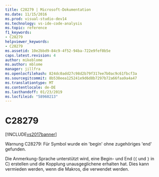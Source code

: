 ```yaml
---
title: C28279 | Microsoft-Dokumentation
ms.date: 11/15/2016
ms.prod: visual-studio-dev14
ms.technology: vs-ide-code-analysis
ms.topic: reference
f1_keywords:
- C28279
helpviewer_keywords:
- C28279
ms.assetid: 10e2bbd9-84c9-4f52-94ba-722e9fef0b5e
caps.latest.revision: 4
author: mikeblome
ms.author: mblome
manager: jillfra
ms.openlocfilehash: 824dc0add27c98d2b79f317ee7b0ac9c61fbcf3a
ms.sourcegitcommit: 8b538eea125241e9d6d8b7297b72a66faa9a4a47
ms.translationtype: MT
ms.contentlocale: de-DE
ms.lasthandoff: 01/23/2019
ms.locfileid: "58960213"
---
```

# <a name="c28279"></a>C28279
[!INCLUDE[vs2017banner](../includes/vs2017banner.md)]

Warnung C28279: Für Symbol wurde ein 'begin' ohne zugehöriges 'end' gefunden.  
  
 Die Anmerkung-Sprache unterstützt wird, eine Begin- und End (`{` und `}` in C) erstellen und die Kopplung unausgeglichene erhalten hat. Dies kann vermieden werden, wenn die Makros, die verwendet werden.
